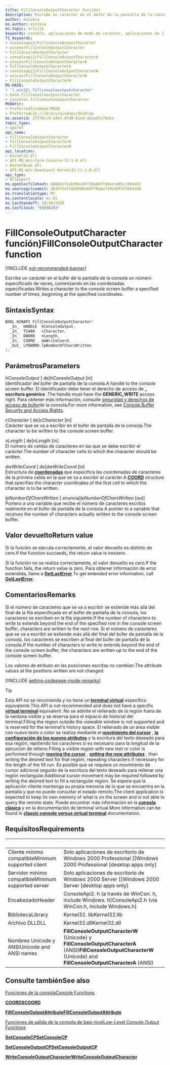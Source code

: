 ```yaml
---
title: FillConsoleOutputCharacter función)
description: Escribe un carácter en el búfer de la pantalla de la consola un número especificado de veces, comenzando en las coordenadas especificadas.
author: miniksa
ms.author: miniksa
ms.topic: article
keywords: consola, aplicaciones de modo de carácter, aplicaciones de línea de comandos, aplicaciones de terminal, API de consola
f1_keywords:
- consoleapi2/FillConsoleOutputCharacter
- wincon/FillConsoleOutputCharacter
- FillConsoleOutputCharacter
- consoleapi2/FillConsoleOutputCharacterA
- wincon/FillConsoleOutputCharacterA
- FillConsoleOutputCharacterA
- consoleapi2/FillConsoleOutputCharacterW
- wincon/FillConsoleOutputCharacterW
- FillConsoleOutputCharacterW
MS-HAID:
- '\_win32\_fillconsoleoutputcharacter'
- base.fillconsoleoutputcharacter
- consoles.fillconsoleoutputcharacter
MSHAttr:
- PreferredSiteName:MSDN
- PreferredLib:/library/windows/desktop
ms.assetid: 37579cc9-14b3-4fd9-81ed-abaad5c7bd1a
topic_type:
- apiref
api_name:
- FillConsoleOutputCharacter
- FillConsoleOutputCharacterA
- FillConsoleOutputCharacterW
api_location:
- Kernel32.dll
- API-MS-Win-Core-Console-l2-1-0.dll
- KernelBase.dll
- API-MS-Win-DownLevel-Kernel32-l1-1-0.dll
api_type:
- DllExport
ms.openlocfilehash: 8860a1feab39bc83f28a867fa9acc491cc00e4b7
ms.sourcegitcommit: 463975e71920908a6bff9a6a7291ddf3736652d5
ms.translationtype: MT
ms.contentlocale: es-ES
ms.lasthandoff: 10/30/2020
ms.locfileid: "93038193"
---
```

# <a name="fillconsoleoutputcharacter-function"></a><span data-ttu-id="e36e7-104">FillConsoleOutputCharacter función)</span><span class="sxs-lookup"><span data-stu-id="e36e7-104">FillConsoleOutputCharacter function</span></span>

[!INCLUDE [not-recommended-banner](./includes/not-recommended-banner.md)]

<span data-ttu-id="e36e7-105">Escribe un carácter en el búfer de la pantalla de la consola un número especificado de veces, comenzando en las coordenadas especificadas.</span><span class="sxs-lookup"><span data-stu-id="e36e7-105">Writes a character to the console screen buffer a specified number of times, beginning at the specified coordinates.</span></span>

## <a name="syntax"></a><span data-ttu-id="e36e7-106">Sintaxis</span><span class="sxs-lookup"><span data-stu-id="e36e7-106">Syntax</span></span>

```C
BOOL WINAPI FillConsoleOutputCharacter(
  _In_  HANDLE  hConsoleOutput,
  _In_  TCHAR   cCharacter,
  _In_  DWORD   nLength,
  _In_  COORD   dwWriteCoord,
  _Out_ LPDWORD lpNumberOfCharsWritten
);
```

## <a name="parameters"></a><span data-ttu-id="e36e7-107">Parámetros</span><span class="sxs-lookup"><span data-stu-id="e36e7-107">Parameters</span></span>

<span data-ttu-id="e36e7-108">*hConsoleOutput* \[ de\]</span><span class="sxs-lookup"><span data-stu-id="e36e7-108">*hConsoleOutput* \[in\]</span></span>  
<span data-ttu-id="e36e7-109">Identificador del búfer de pantalla de la consola.</span><span class="sxs-lookup"><span data-stu-id="e36e7-109">A handle to the console screen buffer.</span></span> <span data-ttu-id="e36e7-110">El identificador debe tener el derecho de acceso de **\_ escritura genérico** .</span><span class="sxs-lookup"><span data-stu-id="e36e7-110">The handle must have the **GENERIC\_WRITE** access right.</span></span> <span data-ttu-id="e36e7-111">Para obtener más información, consulte [seguridad y derechos de acceso de búfer](console-buffer-security-and-access-rights.md)de la consola.</span><span class="sxs-lookup"><span data-stu-id="e36e7-111">For more information, see [Console Buffer Security and Access Rights](console-buffer-security-and-access-rights.md).</span></span>

<span data-ttu-id="e36e7-112">*cCharacter* \[ de\]</span><span class="sxs-lookup"><span data-stu-id="e36e7-112">*cCharacter* \[in\]</span></span>  
<span data-ttu-id="e36e7-113">Carácter que se va a escribir en el búfer de pantalla de la consola.</span><span class="sxs-lookup"><span data-stu-id="e36e7-113">The character to be written to the console screen buffer.</span></span>

<span data-ttu-id="e36e7-114">*nLength* \[ de\]</span><span class="sxs-lookup"><span data-stu-id="e36e7-114">*nLength* \[in\]</span></span>  
<span data-ttu-id="e36e7-115">El número de celdas de caracteres en las que se debe escribir el carácter.</span><span class="sxs-lookup"><span data-stu-id="e36e7-115">The number of character cells to which the character should be written.</span></span>

<span data-ttu-id="e36e7-116">*dwWriteCoord* \[ de\]</span><span class="sxs-lookup"><span data-stu-id="e36e7-116">*dwWriteCoord* \[in\]</span></span>  
<span data-ttu-id="e36e7-117">Estructura de [**coordenadas**](coord-str.md) que especifica las coordenadas de caracteres de la primera celda en la que se va a escribir el carácter.</span><span class="sxs-lookup"><span data-stu-id="e36e7-117">A [**COORD**](coord-str.md) structure that specifies the character coordinates of the first cell to which the character is to be written.</span></span>

<span data-ttu-id="e36e7-118">*lpNumberOfCharsWritten* \[ enuncia\]</span><span class="sxs-lookup"><span data-stu-id="e36e7-118">*lpNumberOfCharsWritten* \[out\]</span></span>  
<span data-ttu-id="e36e7-119">Puntero a una variable que recibe el número de caracteres escritos realmente en el búfer de pantalla de la consola.</span><span class="sxs-lookup"><span data-stu-id="e36e7-119">A pointer to a variable that receives the number of characters actually written to the console screen buffer.</span></span>

## <a name="return-value"></a><span data-ttu-id="e36e7-120">Valor devuelto</span><span class="sxs-lookup"><span data-stu-id="e36e7-120">Return value</span></span>

<span data-ttu-id="e36e7-121">Si la función se ejecuta correctamente, el valor devuelto es distinto de cero.</span><span class="sxs-lookup"><span data-stu-id="e36e7-121">If the function succeeds, the return value is nonzero.</span></span>

<span data-ttu-id="e36e7-122">Si la función no se realiza correctamente, el valor devuelto es cero.</span><span class="sxs-lookup"><span data-stu-id="e36e7-122">If the function fails, the return value is zero.</span></span> <span data-ttu-id="e36e7-123">Para obtener información de error extendida, llame a [**GetLastError**](https://msdn.microsoft.com/library/windows/desktop/ms679360).</span><span class="sxs-lookup"><span data-stu-id="e36e7-123">To get extended error information, call [**GetLastError**](https://msdn.microsoft.com/library/windows/desktop/ms679360).</span></span>

## <a name="remarks"></a><span data-ttu-id="e36e7-124">Comentarios</span><span class="sxs-lookup"><span data-stu-id="e36e7-124">Remarks</span></span>

<span data-ttu-id="e36e7-125">Si el número de caracteres que se va a escribir se extiende más allá del final de la fila especificada en el búfer de pantalla de la consola, los caracteres se escriben en la fila siguiente.</span><span class="sxs-lookup"><span data-stu-id="e36e7-125">If the number of characters to write to extends beyond the end of the specified row in the console screen buffer, characters are written to the next row.</span></span> <span data-ttu-id="e36e7-126">Si el número de caracteres que se va a escribir se extiende más allá del final del búfer de pantalla de la consola, los caracteres se escriben al final del búfer de pantalla de la consola.</span><span class="sxs-lookup"><span data-stu-id="e36e7-126">If the number of characters to write to extends beyond the end of the console screen buffer, the characters are written up to the end of the console screen buffer.</span></span>

<span data-ttu-id="e36e7-127">Los valores de atributo en las posiciones escritas no cambian.</span><span class="sxs-lookup"><span data-stu-id="e36e7-127">The attribute values at the positions written are not changed.</span></span>

[!INCLUDE [setting-codepage-mode-remarks](./includes/setting-codepage-mode-remarks.md)]

> [!TIP]
> <span data-ttu-id="e36e7-128">Esta API no se recomienda y no tiene un **[terminal virtual](console-virtual-terminal-sequences.md)** específico equivalente.</span><span class="sxs-lookup"><span data-stu-id="e36e7-128">This API is not recommended and does not have a specific **[virtual terminal](console-virtual-terminal-sequences.md)** equivalent.</span></span> <span data-ttu-id="e36e7-129">No se admite el rellenado de la región fuera de la ventana visible y se reserva para el espacio de historial del terminal.</span><span class="sxs-lookup"><span data-stu-id="e36e7-129">Filling the region outside the viewable window is not supported and is reserved for the terminal's history space.</span></span> <span data-ttu-id="e36e7-130">El rellenado de un área visible con nuevo texto o color se realiza mediante el **[movimiento del cursor](console-virtual-terminal-sequences.md#cursor-positioning)** , **[la configuración de los nuevos atributos](console-virtual-terminal-sequences.md#text-formatting)** y la escritura del texto deseado para esa región, repitiendo los caracteres si es necesario para la longitud de la ejecución de relleno.</span><span class="sxs-lookup"><span data-stu-id="e36e7-130">Filling a visible region with new text or color is performed through **[moving the cursor](console-virtual-terminal-sequences.md#cursor-positioning)** , **[setting the new attributes](console-virtual-terminal-sequences.md#text-formatting)** , then writing the desired text for that region, repeating characters if necessary for the length of the fill run.</span></span> <span data-ttu-id="e36e7-131">Es posible que se requiera un movimiento de cursor adicional seguido de la escritura del texto deseado para rellenar una región rectangular.</span><span class="sxs-lookup"><span data-stu-id="e36e7-131">Additional cursor movement may be required followed by writing the desired text to fill a rectangular region.</span></span> <span data-ttu-id="e36e7-132">Se espera que la aplicación cliente mantenga su propia memoria de lo que se encuentra en la pantalla y que no puede consultar el estado remoto.</span><span class="sxs-lookup"><span data-stu-id="e36e7-132">The client application is expected to keep its own memory of what is on the screen and is not able to query the remote state.</span></span> <span data-ttu-id="e36e7-133">Puede encontrar más información en la **[consola clásica](classic-vs-vt.md)** y en la documentación de terminal virtual.</span><span class="sxs-lookup"><span data-stu-id="e36e7-133">More information can be found in **[classic console versus virtual terminal](classic-vs-vt.md)** documentation.</span></span>

## <a name="requirements"></a><span data-ttu-id="e36e7-134">Requisitos</span><span class="sxs-lookup"><span data-stu-id="e36e7-134">Requirements</span></span>

| &nbsp; | &nbsp; |
|-|-|
| <span data-ttu-id="e36e7-135">Cliente mínimo compatible</span><span class="sxs-lookup"><span data-stu-id="e36e7-135">Minimum supported client</span></span> | <span data-ttu-id="e36e7-136">Solo aplicaciones de escritorio de Windows 2000 Professional \[\]</span><span class="sxs-lookup"><span data-stu-id="e36e7-136">Windows 2000 Professional \[desktop apps only\]</span></span> |
| <span data-ttu-id="e36e7-137">Servidor mínimo compatible</span><span class="sxs-lookup"><span data-stu-id="e36e7-137">Minimum supported server</span></span> | <span data-ttu-id="e36e7-138">Solo aplicaciones de escritorio de Windows 2000 Server \[\]</span><span class="sxs-lookup"><span data-stu-id="e36e7-138">Windows 2000 Server \[desktop apps only\]</span></span> |
| <span data-ttu-id="e36e7-139">Encabezado</span><span class="sxs-lookup"><span data-stu-id="e36e7-139">Header</span></span> | <span data-ttu-id="e36e7-140">ConsoleApi2. h (a través de WinCon. h, include Windows. h)</span><span class="sxs-lookup"><span data-stu-id="e36e7-140">ConsoleApi2.h (via WinCon.h, include Windows.h)</span></span> |
| <span data-ttu-id="e36e7-141">Biblioteca</span><span class="sxs-lookup"><span data-stu-id="e36e7-141">Library</span></span> | <span data-ttu-id="e36e7-142">Kernel32. lib</span><span class="sxs-lookup"><span data-stu-id="e36e7-142">Kernel32.lib</span></span> |
| <span data-ttu-id="e36e7-143">Archivo DLL</span><span class="sxs-lookup"><span data-stu-id="e36e7-143">DLL</span></span> | <span data-ttu-id="e36e7-144">Kernel32.dll</span><span class="sxs-lookup"><span data-stu-id="e36e7-144">Kernel32.dll</span></span> |
| <span data-ttu-id="e36e7-145">Nombres Unicode y ANSI</span><span class="sxs-lookup"><span data-stu-id="e36e7-145">Unicode and ANSI names</span></span> | <span data-ttu-id="e36e7-146">**FillConsoleOutputCharacterW** (Unicode) y **FillConsoleOutputCharacterA** (ANSI)</span><span class="sxs-lookup"><span data-stu-id="e36e7-146">**FillConsoleOutputCharacterW** (Unicode) and **FillConsoleOutputCharacterA** (ANSI)</span></span> |

## <a name="see-also"></a><span data-ttu-id="e36e7-147">Consulte también</span><span class="sxs-lookup"><span data-stu-id="e36e7-147">See also</span></span>

[<span data-ttu-id="e36e7-148">Funciones de la consola</span><span class="sxs-lookup"><span data-stu-id="e36e7-148">Console Functions</span></span>](console-functions.md)

[<span data-ttu-id="e36e7-149">**COORDS**</span><span class="sxs-lookup"><span data-stu-id="e36e7-149">**COORD**</span></span>](coord-str.md)

[<span data-ttu-id="e36e7-150">**FillConsoleOutputAttribute**</span><span class="sxs-lookup"><span data-stu-id="e36e7-150">**FillConsoleOutputAttribute**</span></span>](fillconsoleoutputattribute.md)

[<span data-ttu-id="e36e7-151">Funciones de salida de la consola de bajo nivel</span><span class="sxs-lookup"><span data-stu-id="e36e7-151">Low-Level Console Output Functions</span></span>](low-level-console-output-functions.md)

[<span data-ttu-id="e36e7-152">**SetConsoleCP**</span><span class="sxs-lookup"><span data-stu-id="e36e7-152">**SetConsoleCP**</span></span>](setconsolecp.md)

[<span data-ttu-id="e36e7-153">**SetConsoleOutputCP**</span><span class="sxs-lookup"><span data-stu-id="e36e7-153">**SetConsoleOutputCP**</span></span>](setconsoleoutputcp.md)

[<span data-ttu-id="e36e7-154">**WriteConsoleOutputCharacter**</span><span class="sxs-lookup"><span data-stu-id="e36e7-154">**WriteConsoleOutputCharacter**</span></span>](writeconsoleoutputcharacter.md)
